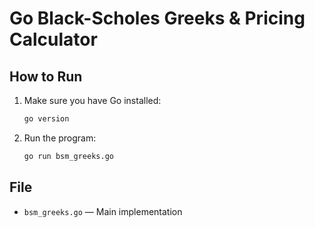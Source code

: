 # Go Black-Scholes Greeks & Pricing Calculator

## How to Run

1. Make sure you have Go installed:
   ```sh
   go version
   ```
2. Run the program:
   ```sh
   go run bsm_greeks.go
   ```

## File
- `bsm_greeks.go` — Main implementation
